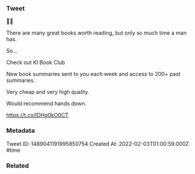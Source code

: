 ### Tweet
🚨🚨

There are many great books worth reading, but only so much time a man has.

So...

Check out KI Book Club

New book summaries sent to you each week and access to 200+ past summaries.

Very cheap and very high quality.

Would recommend hands down.

https://t.co/IDHg0kO0CT

### Metadata
Tweet ID: 1489041191995850754
Created At: 2022-02-03T01:00:59.000Z
#time 

### Related

